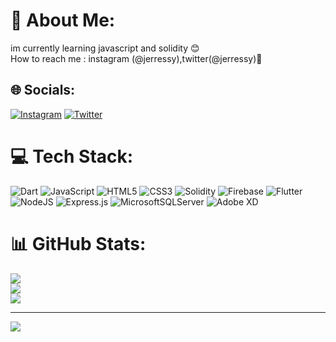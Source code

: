 # 💫 About Me:
im currently learning javascript and solidity 😊<br>How to reach me : instagram (@jerressy),twitter(@jerressy)🤗


## 🌐 Socials:
[![Instagram](https://img.shields.io/badge/Instagram-%23E4405F.svg?logo=Instagram&logoColor=white)](https://instagram.com/jerressy) [![Twitter](https://img.shields.io/badge/Twitter-%231DA1F2.svg?logo=Twitter&logoColor=white)](https://twitter.com/jerressy) 

# 💻 Tech Stack:
![Dart](https://img.shields.io/badge/dart-%230175C2.svg?style=for-the-badge&logo=dart&logoColor=white) ![JavaScript](https://img.shields.io/badge/javascript-%23323330.svg?style=for-the-badge&logo=javascript&logoColor=%23F7DF1E) ![HTML5](https://img.shields.io/badge/html5-%23E34F26.svg?style=for-the-badge&logo=html5&logoColor=white) ![CSS3](https://img.shields.io/badge/css3-%231572B6.svg?style=for-the-badge&logo=css3&logoColor=white) ![Solidity](https://img.shields.io/badge/Solidity-%23363636.svg?style=for-the-badge&logo=solidity&logoColor=white) ![Firebase](https://img.shields.io/badge/firebase-%23039BE5.svg?style=for-the-badge&logo=firebase) ![Flutter](https://img.shields.io/badge/Flutter-%2302569B.svg?style=for-the-badge&logo=Flutter&logoColor=white) ![NodeJS](https://img.shields.io/badge/node.js-6DA55F?style=for-the-badge&logo=node.js&logoColor=white) ![Express.js](https://img.shields.io/badge/express.js-%23404d59.svg?style=for-the-badge&logo=express&logoColor=%2361DAFB) ![MicrosoftSQLServer](https://img.shields.io/badge/Microsoft%20SQL%20Sever-CC2927?style=for-the-badge&logo=microsoft%20sql%20server&logoColor=white) ![Adobe XD](https://img.shields.io/badge/Adobe%20XD-470137?style=for-the-badge&logo=Adobe%20XD&logoColor=#FF61F6)
# 📊 GitHub Stats:
![](https://github-readme-stats.vercel.app/api?username=callmhejerry&theme=dark&hide_border=false&include_all_commits=true&count_private=true)<br/>
![](https://github-readme-streak-stats.herokuapp.com/?user=callmhejerry&theme=dark&hide_border=false)<br/>
![](https://github-readme-stats.vercel.app/api/top-langs/?username=callmhejerry&theme=dark&hide_border=false&include_all_commits=true&count_private=true&layout=compact)

---
[![](https://visitcount.itsvg.in/api?id=callmhejerry&icon=0&color=0)](https://visitcount.itsvg.in)
